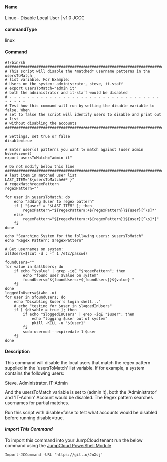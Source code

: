 #### Name

Linux - Disable Local User | v1.0 JCCG

#### commandType

linux

#### Command

```
#!/bin/sh
################################################################################
# This script will disable the *matched* username patterns in the usersToMatch
# list variable. For Example:
# Users on the system: administrator, steve, it-staff
# export usersToMatch="admin it"
# both the administrator and it-staff would be disabled
# - - - - - - - - - - - - - - - - - - - - - - - - - - - - - - - - - - - - - - -
# Test how this command will run by setting the disable variable to false. When
# set to false the script will identify users to disable and print out a list
# without disabling the accounts
################################################################################

# Settings, set true or false
disable=true

# Enter user(s) patterns you want to match against (user admin bobsAccount)
export usersToMatch="admin it"

# Do not modify below this line
################################################################################
# last item in matched user list
LAST_ITEM="${usersToMatch##* }"
# regexMatchregexPattern
regexPattern=""

for user in $usersToMatch; do
    echo "adding $user to regex pattern"
    if [ "$user" = "$LAST_ITEM" ]; then
        regexPattern="${regexPattern:+${regexPattern}}${user}[^\s]*"
    else
        regexPattern="${regexPattern:+${regexPattern}}${user}[^\s]*|"
    fi
done

echo "Searching System for the following users: $usersToMatch"
echo "Regex Pattern: $regexPattern"

# Get usernames on system:
allUsers=$(cut -d : -f 1 /etc/passwd)

foundUsers=""
for value in $allUsers; do
    if echo "$value" | grep -iqE "$regexPattern"; then
        echo "found user $value on system"
        foundUsers="${foundUsers:+${foundUsers}}${value} "
    fi
done
loggedInUsers=$(who -u)
for user in $foundUsers; do
    echo "Disabling $user's login shell..."
    # echo "testing for $user in $loggedInUsers"
    if [ $disable = true ]; then
        if echo "$loggedInUsers" | grep -iqE "$user"; then
            echo "logging $user out of system"
            pkill -KILL -u "${user}"
        fi
        sudo usermod --expiredate 1 $user
    fi
done

```

#### Description

This command will disable the local users that match the regex pattern supplied in the 'usersToMatch' list variable. If for example, a system contains the following users:

Steve, Administrator, IT-Admin

And the usersToMatch variable is set to (admin it), both the 'Administrator' and 'IT-Admin' Account would be disabled. The Regex pattern searches usernames for partial matches.

Run this script with disable=false to test what accounts would be disabled before running disable=true.

#### *Import This Command*

To import this command into your JumpCloud tenant run the below command using the [JumpCloud PowerShell Module](https://github.com/TheJumpCloud/support/wiki/Installing-the-JumpCloud-PowerShell-Module)

```
Import-JCCommand -URL 'https://git.io/JnXsj'
```
